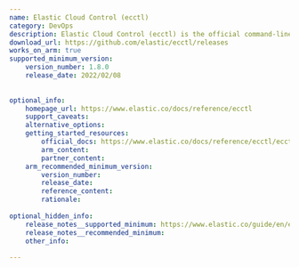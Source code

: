 ```yaml
---
name: Elastic Cloud Control (ecctl)
category: DevOps
description: Elastic Cloud Control (ecctl) is the official command-line interface for Elastic Cloud and Elastic Cloud Enterprise (ECE) APIs, designed to simplify and automate cluster and deployment operations. It streamlines common tasks, supports automation of the deployment lifecycle, and enables seamless integration with other tools.
download_url: https://github.com/elastic/ecctl/releases
works_on_arm: true
supported_minimum_version:
    version_number: 1.8.0
    release_date: 2022/02/08
 
 
optional_info:
    homepage_url: https://www.elastic.co/docs/reference/ecctl
    support_caveats:
    alternative_options:
    getting_started_resources:
        official_docs: https://www.elastic.co/docs/reference/ecctl/ecctl-configuring
        arm_content:
        partner_content:
    arm_recommended_minimum_version:
        version_number:
        release_date:
        reference_content:
        rationale:
 
optional_hidden_info:
    release_notes__supported_minimum: https://www.elastic.co/guide/en/ecctl/1.8/ecctl-release-notes-v1.8.0.html#ecctl-release-notes-v1.8.0-changelog
    release_notes__recommended_minimum:
    other_info:
 
---
```

